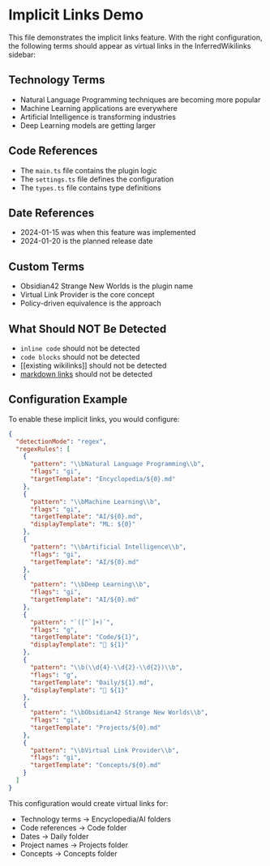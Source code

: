 # Implicit Links Demo

This file demonstrates the implicit links feature. With the right configuration, the following terms should appear as virtual links in the InferredWikilinks sidebar:

## Technology Terms

- Natural Language Programming techniques are becoming more popular
- Machine Learning applications are everywhere
- Artificial Intelligence is transforming industries
- Deep Learning models are getting larger

## Code References

- The `main.ts` file contains the plugin logic
- The `settings.ts` file defines the configuration
- The `types.ts` file contains type definitions

## Date References

- 2024-01-15 was when this feature was implemented
- 2024-01-20 is the planned release date

## Custom Terms

- Obsidian42 Strange New Worlds is the plugin name
- Virtual Link Provider is the core concept
- Policy-driven equivalence is the approach

## What Should NOT Be Detected

- `inline code` should not be detected
- ```code blocks``` should not be detected
- [[existing wikilinks]] should not be detected
- [markdown links](url) should not be detected

## Configuration Example

To enable these implicit links, you would configure:

```json
{
  "detectionMode": "regex",
  "regexRules": [
    {
      "pattern": "\\bNatural Language Programming\\b",
      "flags": "gi",
      "targetTemplate": "Encyclopedia/${0}.md"
    },
    {
      "pattern": "\\bMachine Learning\\b",
      "flags": "gi", 
      "targetTemplate": "AI/${0}.md",
      "displayTemplate": "ML: ${0}"
    },
    {
      "pattern": "\\bArtificial Intelligence\\b",
      "flags": "gi",
      "targetTemplate": "AI/${0}.md"
    },
    {
      "pattern": "\\bDeep Learning\\b",
      "flags": "gi",
      "targetTemplate": "AI/${0}.md"
    },
    {
      "pattern": "`([^`]+)`",
      "flags": "g",
      "targetTemplate": "Code/${1}",
      "displayTemplate": "📄 ${1}"
    },
    {
      "pattern": "\\b(\\d{4}-\\d{2}-\\d{2})\\b",
      "flags": "g",
      "targetTemplate": "Daily/${1}.md",
      "displayTemplate": "📅 ${1}"
    },
    {
      "pattern": "\\bObsidian42 Strange New Worlds\\b",
      "flags": "gi",
      "targetTemplate": "Projects/${0}.md"
    },
    {
      "pattern": "\\bVirtual Link Provider\\b",
      "flags": "gi",
      "targetTemplate": "Concepts/${0}.md"
    }
  ]
}
```

This configuration would create virtual links for:
- Technology terms → Encyclopedia/AI folders
- Code references → Code folder  
- Dates → Daily folder
- Project names → Projects folder
- Concepts → Concepts folder
